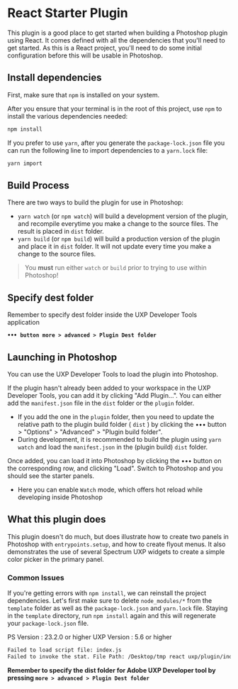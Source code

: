 # React Starter Plugin

This plugin is a good place to get started when building a Photoshop plugin using React. It comes defined with all the dependencies that you'll need to get started. As this is a React project, you'll need to do some initial configuration before this will be usable in Photoshop.

## Install dependencies

First, make sure that `npm` is installed on your system.

After you ensure that your terminal is in the root of this project, use `npm` to install the various dependencies needed:

```bash
npm install
```

If you prefer to use `yarn`, after you generate the `package-lock.json` file you can run the following line to import dependencies to a `yarn.lock` file: 

```bash
yarn import
```

## Build Process

There are two ways to build the plugin for use in Photoshop:

* `yarn watch` (or `npm watch`) will build a development version of the plugin, and recompile everytime you make a change to the source files. The result is placed in `dist` folder. 
* `yarn build` (or `npm build`) will build a production version of the plugin and place it in `dist` folder. It will not update every time you make a change to the source files.

> You **must** run either `watch` or `build` prior to trying to use within Photoshop!

## Specify dest folder

Remember to specify dest folder inside the UXP Developer Tools application

**```••• button more > advanced > Plugin Dest folder```**

## Launching in Photoshop

You can use the UXP Developer Tools to load the plugin into Photoshop.

If the plugin hasn't already been added to your workspace in the UXP Developer Tools, you can add it by clicking "Add Plugin...". You can either add the `manifest.json` file in the `dist` folder or the `plugin` folder.
* If you add the one in the `plugin` folder, then you need to update the relative path to the plugin build folder ( `dist` ) by clicking the ••• button > "Options" > "Advanced" > "Plugin build folder".
* During development, it is recommended to build the plugin using `yarn watch` and load the `manifest.json` in the (plugin build) `dist` folder. 

Once added, you can load it into Photoshop by clicking the ••• button on the corresponding row, and clicking "Load". Switch to Photoshop and you should see the starter panels.

- Here you can enable ```Watch``` mode, which offers hot reload while developing inside Photoshop

## What this plugin does

This plugin doesn't do much, but does illustrate how to create two panels in Photoshop with `entrypoints.setup`, and how to create flyout menus. It also demonstrates the use of several Spectrum UXP widgets to create a simple color picker in the primary panel.

### Common Issues 

If you're getting errors with `npm install`, we can reinstall the project dependencies. Let's first make sure to delete `node_modules/*` from the `template` folder as well as the `package-lock.json` and `yarn.lock` file. Staying in the `template` directory, run `npm install` again and this will regenerate your `package-lock.json` file. 

PS Version : 23.2.0 or higher
UXP Version : 5.6 or higher

```bash
Failed to load script file: index.js
Failed to invoke the stat. File Path: /Desktop/tmp react uxp/plugin/index.js
```

**Remember to specify the dist folder for Adobe UXP Developer tool by pressing ```more > advanced > Plugin Dest folder```**
